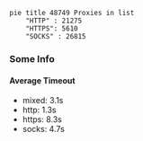 
```mermaid
pie title 48749 Proxies in list
    "HTTP" : 21275
    "HTTPS": 5610
    "SOCKS" : 26815
```

### Some Info
#### Average Timeout

- mixed: 3.1s
- http: 1.3s
- https: 8.3s
- socks: 4.7s